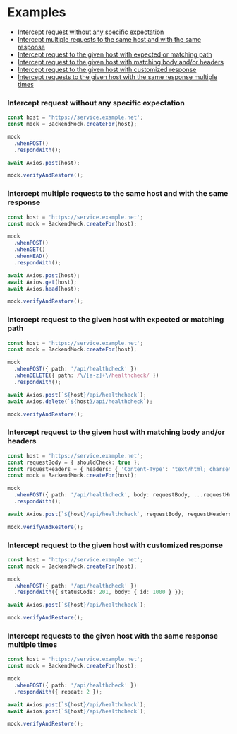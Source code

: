 # Examples

- [Intercept request without any specific expectation](#intercept-request-without-any-specific-expectation)
- [Intercept multiple requests to the same host and with the same response](#intercept-multiple-requests-to-the-same-host-and-with-the-same-response)
- [Intercept request to the given host with expected or matching path](#intercept-request-to-the-given-host-with-expected-or-matching-path)
- [Intercept request to the given host with matching body and/or headers](#intercept-request-to-the-given-host-with-matching-body-and/or-headers)
- [Intercept request to the given host with customized response](#intercept-request-to-the-given-host-with-customized-response)
- [Intercept requests to the given host with the same response multiple times](#intercept-requests-to-the-given-host-with-the-same-response-multiple-times)

### Intercept request without any specific expectation

```typescript
const host = 'https://service.example.net';
const mock = BackendMock.createFor(host);

mock
  .whenPOST()
  .respondWith();

await Axios.post(host);

mock.verifyAndRestore();
```

### Intercept multiple requests to the same host and with the same response

```typescript
const host = 'https://service.example.net';
const mock = BackendMock.createFor(host);

mock
  .whenPOST()
  .whenGET()
  .whenHEAD()
  .respondWith();

await Axios.post(host);
await Axios.get(host);
await Axios.head(host);

mock.verifyAndRestore();
```

### Intercept request to the given host with expected or matching path

```typescript
const host = 'https://service.example.net';
const mock = BackendMock.createFor(host);

mock
  .whenPOST({ path: '/api/healthcheck' })
  .whenDELETE({ path: /\/[a-z]+\/healthcheck/ })
  .respondWith();

await Axios.post(`${host}/api/healthcheck`);
await Axios.delete(`${host}/api/healthcheck`);

mock.verifyAndRestore();
```

### Intercept request to the given host with matching body and/or headers

```typescript
const host = 'https://service.example.net';
const requestBody = { shouldCheck: true };
const requestHeaders = { headers: { 'Content-Type': 'text/html; charset=utf-8' } };
const mock = BackendMock.createFor(host);

mock
  .whenPOST({ path: '/api/healthcheck', body: requestBody, ...requestHeaders })
  .respondWith();

await Axios.post(`${host}/api/healthcheck`, requestBody, requestHeaders);

mock.verifyAndRestore();
```

### Intercept request to the given host with customized response

```typescript
const host = 'https://service.example.net';
const mock = BackendMock.createFor(host);

mock
  .whenPOST({ path: '/api/healthcheck' })
  .respondWith({ statusCode: 201, body: { id: 1000 } });

await Axios.post(`${host}/api/healthcheck`);

mock.verifyAndRestore();
```

### Intercept requests to the given host with the same response multiple times

```typescript
const host = 'https://service.example.net';
const mock = BackendMock.createFor(host);

mock
  .whenPOST({ path: '/api/healthcheck' })
  .respondWith({ repeat: 2 });

await Axios.post(`${host}/api/healthcheck`);
await Axios.post(`${host}/api/healthcheck`);

mock.verifyAndRestore();
```
